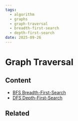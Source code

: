 ```yaml
---
tags:
  - algorithm
  - graphs
  - graph-traversal
  - breadth-first-search
  - depth-first-search
date: 2025-09-26
---
```

Graph Traversal
=========

Content
---------------

* [BFS Breadth-First-Search](./BFS%20Breadth-First-Search/BFS%20Breadth-First-Search.MD)
* [DFS Depth-First-Search](./DFS%20Depth-First-Search/DFS%20Depth-First-Search.MD)

Related
----------------------------
